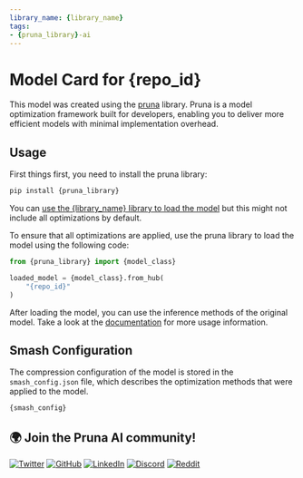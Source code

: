 ```yaml
---
library_name: {library_name}
tags:
- {pruna_library}-ai
---
```


# Model Card for {repo_id}

This model was created using the [pruna](https://github.com/PrunaAI/pruna) library. Pruna is a model optimization framework built for developers, enabling you to deliver more efficient models with minimal implementation overhead.

## Usage

First things first, you need to install the pruna library:

```bash
pip install {pruna_library}
```

You can [use the {library_name} library to load the model](https://huggingface.co/{repo_id}?library={library_name}) but this might not include all optimizations by default.

To ensure that all optimizations are applied, use the pruna library to load the model using the following code:

```python
from {pruna_library} import {model_class}

loaded_model = {model_class}.from_hub(
    "{repo_id}"
)
```

After loading the model, you can use the inference methods of the original model. Take a look at the [documentation](https://pruna.readthedocs.io/en/latest/index.html) for more usage information.

## Smash Configuration

The compression configuration of the model is stored in the `smash_config.json` file, which describes the optimization methods that were applied to the model.

```bash
{smash_config}
```

## 🌍 Join the Pruna AI community!

[![Twitter](https://img.shields.io/twitter/follow/PrunaAI?style=social)](https://twitter.com/PrunaAI)
[![GitHub](https://img.shields.io/github/followers/PrunaAI?label=Follow%20%40PrunaAI&style=social)](https://github.com/PrunaAI)
[![LinkedIn](https://img.shields.io/badge/LinkedIn-Connect-blue)](https://www.linkedin.com/company/93832878/admin/feed/posts/?feedType=following)
[![Discord](https://img.shields.io/badge/Discord-Join%20Us-blue?style=social&logo=discord)](https://discord.com/invite/rskEr4BZJx)
[![Reddit](https://img.shields.io/reddit/subreddit-subscribers/PrunaAI?style=social)](https://www.reddit.com/r/PrunaAI/)
